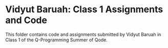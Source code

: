 # Vidyut Baruah: Class 1 Assignments and Code
This folder contains code and assignments submitted by Vidyut Baruah in Class 1 of the Q-Programming Summer of Qode.